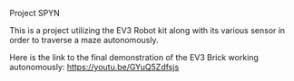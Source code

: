 Project SPYN



This is a project utilizing the EV3 Robot kit along with its various sensor in order to traverse a maze autonomously.

Here is the link to the final demonstration of the EV3 Brick working autonomously: 
https://youtu.be/GYuQ5Zdfsjs



